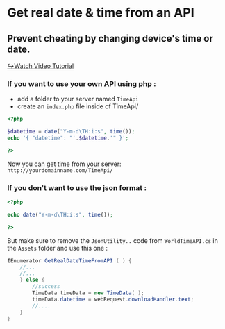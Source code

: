 # Get real date & time from an API 
## Prevent cheating by changing device's time or date.

[↪Watch Video Tutorial ](https://www.youtube.com/watch?v=uJK1ajLaq6I)

### If you want to use your own API using php :
- add a folder to your server named `TimeApi` 
- create an `index.php` file inside of TimeApi/ 
```php
<?php

$datetime = date("Y-m-d\TH:i:s", time());
echo '{ "datetime": "'.$datetime.'" }';

?>
```

Now you can get time from your server:
`http://yourdomainname.com/TimeApi/`

### If you don't want to use the json format :
```php
<?php

echo date("Y-m-d\TH:i:s", time());

?>
```
But make sure to remove the `JsonUtility..` code from `WorldTimeAPI.cs` in the `Assets` folder and use this one :
```c#
IEnumerator GetRealDateTimeFromAPI ( ) {
	//...
	//...
	} else {
		//success
		TimeData timeData = new TimeData( );
		timeData.datetime = webRequest.downloadHandler.text;
		//....
	}
}
```

